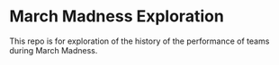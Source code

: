 # March Madness Exploration

This repo is for exploration of the history of the performance of teams during March Madness. 